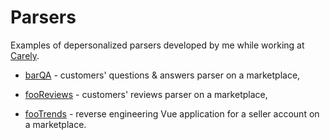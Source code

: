 # Parsers

Examples of depersonalized parsers developed by me while working at [Carely](https://carely.group/).

- [barQA](https://github.com/sizieks/parsers/blob/master/barQA.js) -
customers' questions & answers parser on a marketplace,

- [fooReviews](https://github.com/sizieks/parsers/blob/master/fooReviews.js) -
customers' reviews parser on a marketplace,

- [fooTrends](https://github.com/sizieks/parsers/blob/master/fooTrends.js) -
reverse engineering Vue application for a seller account on a marketplace.
